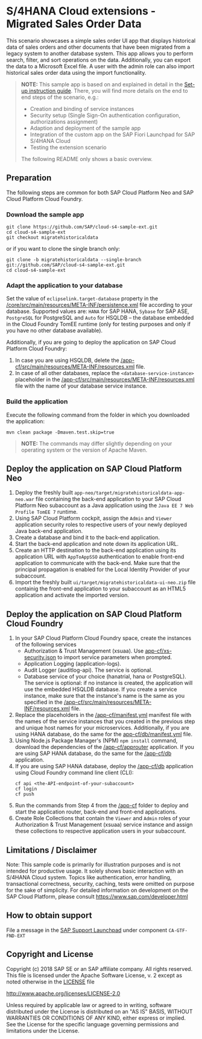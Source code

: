 # S/4HANA Cloud extensions - Migrated Sales Order Data
This scenario showcases a simple sales order UI app that displays historical data of sales orders and other documents that have been migrated from a legacy system to another database system. This app allows you to perform search, filter, and sort operations on the data. Additionally, you can export the data to a Microsoft Excel file. A user with the admin role can also import historical sales order data using the import functionality.

> **NOTE:** This sample app is based on and explained in detail in the [Set-up instruction guide](https://help.sap.com/viewer/1eeef7f3c5c140b1a3b406cf357f316a). There, you will find more details on the end to end steps of the scenario, e.g.:
> * Creation and binding of service instances
> * Security setup (Single Sign-On authentication configuration, authorizations assignment)
> * Adaption and deployment of the sample app
> * Integration of the custom app on the SAP Fiori Launchpad for SAP S/4HANA Cloud
> * Testing the extension scenario
>
> The following README only shows a basic overview.

## Preparation

The following steps are common for both SAP Cloud Platform Neo and SAP Cloud Platform Cloud Foundry.

### Download the sample app

```
git clone https://github.com/SAP/cloud-s4-sample-ext.git
cd cloud-s4-sample-ext
git checkout migratehistoricaldata
```
or if you want to clone the single branch only:
```
git clone -b migratehistoricaldata --single-branch git://github.com/SAP/cloud-s4-sample-ext.git
cd cloud-s4-sample-ext
```

### Adapt the application to your database

Set the value of `eclipselink.target-database` property in the [/core/src/main/resources/META-INF/persistence.xml](/core/src/main/resources/META-INF/persistence.xml#L31) file according to your database. Supported values are: `HANA` for SAP HANA, `Sybase` for SAP ASE, `PostgreSQL` for PostgreSQL and `Auto` for HSQLDB – the database embedded in the Cloud Foundry TomEE runtime (only for testing purposes and only if you have no other database available).

Additionally, if you are going to deploy the application on SAP Cloud Platform Cloud Foundry:
1. In case you are using HSQLDB, delete the [/app-cf/src/main/resources/META-INF/resources.xml](/app-cf/src/main/resources/META-INF/resources.xml) file.
2. In case of all other databases, replace the `<database-service-instance>` placeholder in the [/app-cf/src/main/resources/META-INF/resources.xml](/app-cf/src/main/resources/META-INF/resources.xml#L6) file with the name of your database service instance.

### Build the application

Execute the following command from the folder in which you downloaded the application:
```
mvn clean package -Dmaven.test.skip=true
```
> **NOTE:** The commands may differ slightly depending on your operating system or the version of Apache Maven.

## Deploy the application on SAP Cloud Platform Neo

1. Deploy the freshly built `app-neo/target/migratehistoricaldata-app-neo.war` file containing the back-end application to your SAP Cloud Platform Neo subaccount as a Java application using the `Java EE 7 Web Profile TomEE 7` runtime.
2. Using SAP Cloud Platform cockpit, assign the `Admin` and `Viewer` application security roles to respective users of your newly deployed Java back-end application.
3. Create a database and bind it to the back-end application.
4. Start the back-end application and note down its application URL.
5. Create an HTTP destination to the back-end application using its application URL with `AppToAppSSO` authentication to enable front-end application to communicate with the back-end. Make sure that the principal propagation is enabled for the Local Identity Provider of your subaccount.
6. Import the freshly built `ui/target/migratehistoricaldata-ui-neo.zip` file containig the front-end application to your subaccount as an HTML5 application and activate the imported version.

## Deploy the application on SAP Cloud Platform Cloud Foundry
1. In your SAP Cloud Platform Cloud Foundry space, create the instances of the following services
   - Authorization & Trust Management (xsuaa). Use [app-cf/xs-security.json](app-cf/xs-security.json) to import service parameters when prompted.
   - Application Logging (application-logs).
   - Audit Logger (auditlog-api). The service is optional.
   - Database service of your choice (hanatrial, hana or PostgreSQL). The service is optional: if no instance is created, the application will use the embedded HSQLDB database. If you create a service instance, make sure that the instance's name is the same as you specified in the [/app-cf/src/main/resources/META-INF/resources.xml](/app-cf/src/main/resources/META-INF/resources.xml) file.
2. Replace the placeholders in the [/app-cf/manifest.yml](/app-cf/manifest.yml) manifest file with the names of the service instances that you created in the previous step and unique host names for your microservices. Additionally, if you are using HANA database, do the same for the [app-cf/db/manifest.yml](app-cf/db/manifest.yml) file.
3. Using Node.js Package Manager's (NPM) `npm install` command, download the dependencies of the [/app-cf/approuter](/app-cf/approuter) application. If you are using SAP HANA database, do the same for the [/app-cf/db](/app-cf/db) application.
4. If you are using SAP HANA database, deploy the [/app-cf/db](/app-cf/db) application using Cloud Foundry command line client (CLI):
   ```
   cf api <the-API-endpoint-of-your-subaccount>
   cf login
   cf push
   ```
5. Run the commands from Step 4 from the [/app-cf](/app-cf/) folder to deploy and start the application router, back-end and front-end applications.
6. Create Role Collections that contain the `Viewer` and `Admin` roles of your Authorization & Trust Management (xsuaa) service instance and assign these collections to respective application users in your subaccount.


Limitations / Disclaimer
------------------------
Note: This sample code is primarily for illustration purposes and is not intended for productive usage. It solely shows basic interaction with an S/4HANA Cloud system. Topics like authentication, error handling, transactional correctness, security, caching, tests were omitted on purpose for the sake of simplicity. For detailed information on development on the SAP Cloud Platform, please consult https://www.sap.com/developer.html

How to obtain support
---------------------
File a message in the [SAP Support Launchpad](https://launchpad.support.sap.com/#/incident/create) under component `CA-GTF-FND-EXT`


Copyright and License
---------------------
Copyright (c) 2018 SAP SE or an SAP affiliate company. All rights reserved.
This file is licensed under the Apache Software License, v. 2 except as noted otherwise in the [LICENSE](LICENSE) file

http://www.apache.org/licenses/LICENSE-2.0

Unless required by applicable law or agreed to in writing, software distributed under the License is distributed on an "AS IS" BASIS, WITHOUT WARRANTIES OR CONDITIONS OF ANY KIND, either express or implied. See the License for the specific language governing permissions and limitations under the License.

